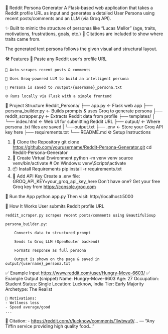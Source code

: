 🧠 Reddit Persona Generator
    A Flask-based web application that takes a Reddit profile URL as input and generates a detailed User Persona using recent posts/comments and an LLM (via Groq API).

✨ Built to mimic the structure of personas like “Lucas Mellor” (age, traits, motivations, frustrations, goals, etc.)
📎 Citations are included to show where traits came from.

The generated text persona follows the given visual and structural layout.

🛠 Features
    🔗 Paste any Reddit user’s profile URL

    🧹 Auto-scrapes recent posts & comments

    🤖 Uses Groq-powered LLM to build an intelligent persona

    📄 Persona is saved to /output/{username}_persona.txt

    🌐 Runs locally via Flask with a simple frontend

📁 Project Structure
    Reddit_Persona/
    ├── app.py                    ← Flask web app
    ├── persona_builder.py       ← Builds prompts & uses Groq to generate persona
    ├── reddit_scrapper.py        ← Extracts Reddit data from profile
    ├── templates/
    │   └── index.html           ← Web UI for submitting Reddit URL
    ├── output/                  ← Where persona .txt files are saved
    |   └──output.txt
    ├── .env                     ← Store your Groq API key here
    ├── requirements.txt
    └── README.md
⚙️ Setup Instructions
1. 🧪 Clone the Repository
    git clone https://github.com/yourusername/Reddit-Persona-Generator.git
    cd Reddit-Persona-Generator
2. 🐍 Create Virtual Environment
    python -m venv venv
    source venv/bin/activate    # On Windows: venv\Scripts\activate
3. 📦 Install Requirements
    pip install -r requirements.txt
4. 🔐 Add API Key
    Create a .env file:
    GROQ_API_KEY=your_groq_api_key_here
    Don’t have one? Get your free Groq key from https://console.groq.com

🚀 Run the App
    python app.py
    Then visit: http://localhost:5000

🧠 How It Works
    User submits Reddit profile URL

    reddit_scraper.py scrapes recent posts/comments using BeautifulSoup

    persona_builder.py:

        Converts data to structured prompt

        Sends to Groq LLM (OpenRouter backend)

        Formats response as full persona

        Output is shown on the page & saved in output/{username}_persona.txt

✅ Example Input
    https://www.reddit.com/user/Hungry-Move-6603/
✅ Example Output (snippet)
    Name: Hungry-Move-6603
    Age: 27
    Occupation: Student
    Status: Single
    Location: Lucknow, India
    Tier: Early Majority
    Archetype: The Realist

    🎯 Motivations:
    - Wellness less
    - Speed average/good
    ...

📌 Citation:
    - https://reddit.com/r/lucknow/comments/1lwbwu9/... — “Any Tiffin service providing high quality food...”


